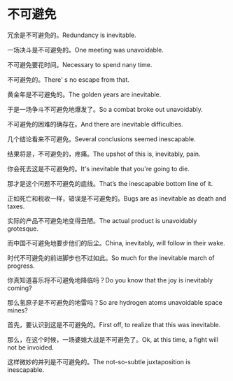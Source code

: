 # 不可避免

<p><span class="chinese">冗余是不可避免的。</span><span class="english">Redundancy is inevitable.</span></p>

<p><span class="chinese">一场决斗是不可避免的。</span><span class="english">One meeting was unavoidable.</span></p>

<p><span class="chinese">不可避免要花时间。</span><span class="english">Necessary to spend nany time.</span></p>

<p><span class="chinese">不可避免的。</span><span class="english">There' s no escape from that.</span></p>

<p><span class="chinese">黄金年是不可避免的。</span><span class="english">The golden years are inevitable.</span></p>

<p><span class="chinese">于是一场争斗不可避免地爆发了。</span><span class="english">So a combat broke out unavoidably.</span></p>

<p><span class="chinese">不可避免的困难的确存在。</span><span class="english">And there are inevitable difficulties.</span></p>

<p><span class="chinese">几个结论看来不可避免。</span><span class="english">Several conclusions seemed inescapable.</span></p>

<p><span class="chinese">结果将是，不可避免的，疼痛。</span><span class="english">The upshot of this is, inevitably, pain.</span></p>

<p><span class="chinese">你会死去这是不可避免的。</span><span class="english">It's inevitable that you're going to die.</span></p>

<p><span class="chinese">那才是这个问题不可避免的底线。</span><span class="english">That’s the inescapable bottom line of it.</span></p>

<p><span class="chinese">正如死亡和税收一样，错误是不可避免的。</span><span class="english">Bugs are as inevitable as death and taxes.</span></p>

<p><span class="chinese">实际的产品不可避免地变得丑陋。</span><span class="english">The actual product is unavoidably grotesque.</span></p>

<p><span class="chinese">而中国不可避免地要步他们的后尘。</span><span class="english">China, inevitably, will follow in their wake.</span></p>

<p><span class="chinese">时代不可避免的前进脚步也不过如此。</span><span class="english">So much for the inevitable march of progress.</span></p>

<p><span class="chinese">你真知道喜乐将不可避免地降临吗？</span><span class="english">Do you know that the joy is inevitably coming?</span></p>

<p><span class="chinese">那么氢原子是不可避免的地雷吗？</span><span class="english">So are hydrogen atoms unavoidable space mines?</span></p>

<p><span class="chinese">首先，要认识到这是不可避免的。</span><span class="english">First off, to realize that this was inevitable.</span></p>

<p><span class="chinese">那么，在这个时候，一场婆媳大战是不可避免了。</span><span class="english">Ok, at this time, a fight will not be invoided.</span></p>

<p><span class="chinese">这样微妙的并列是不可避免的。</span><span class="english">The not-so-subtle juxtaposition is inescapable.</span></p>

